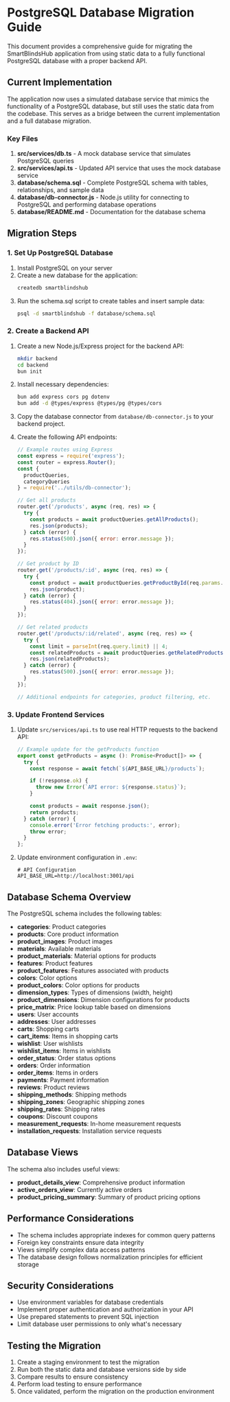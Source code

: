 # PostgreSQL Database Migration Guide

This document provides a comprehensive guide for migrating the SmartBlindsHub application from using static data to a fully functional PostgreSQL database with a proper backend API.

## Current Implementation

The application now uses a simulated database service that mimics the functionality of a PostgreSQL database, but still uses the static data from the codebase. This serves as a bridge between the current implementation and a full database migration.

### Key Files

1. **src/services/db.ts** - A mock database service that simulates PostgreSQL queries
2. **src/services/api.ts** - Updated API service that uses the mock database service
3. **database/schema.sql** - Complete PostgreSQL schema with tables, relationships, and sample data
4. **database/db-connector.js** - Node.js utility for connecting to PostgreSQL and performing database operations
5. **database/README.md** - Documentation for the database schema

## Migration Steps

### 1. Set Up PostgreSQL Database

1. Install PostgreSQL on your server
2. Create a new database for the application:
   ```bash
   createdb smartblindshub
   ```
3. Run the schema.sql script to create tables and insert sample data:
   ```bash
   psql -d smartblindshub -f database/schema.sql
   ```

### 2. Create a Backend API

1. Create a new Node.js/Express project for the backend API:
   ```bash
   mkdir backend
   cd backend
   bun init
   ```

2. Install necessary dependencies:
   ```bash
   bun add express cors pg dotenv
   bun add -d @types/express @types/pg @types/cors
   ```

3. Copy the database connector from `database/db-connector.js` to your backend project.

4. Create the following API endpoints:

   ```javascript
   // Example routes using Express
   const express = require('express');
   const router = express.Router();
   const {
     productQueries,
     categoryQueries
   } = require('../utils/db-connector');

   // Get all products
   router.get('/products', async (req, res) => {
     try {
       const products = await productQueries.getAllProducts();
       res.json(products);
     } catch (error) {
       res.status(500).json({ error: error.message });
     }
   });

   // Get product by ID
   router.get('/products/:id', async (req, res) => {
     try {
       const product = await productQueries.getProductById(req.params.id);
       res.json(product);
     } catch (error) {
       res.status(404).json({ error: error.message });
     }
   });

   // Get related products
   router.get('/products/:id/related', async (req, res) => {
     try {
       const limit = parseInt(req.query.limit) || 4;
       const relatedProducts = await productQueries.getRelatedProducts(req.params.id, limit);
       res.json(relatedProducts);
     } catch (error) {
       res.status(500).json({ error: error.message });
     }
   });

   // Additional endpoints for categories, product filtering, etc.
   ```

### 3. Update Frontend Services

1. Update `src/services/api.ts` to use real HTTP requests to the backend API:

   ```typescript
   // Example update for the getProducts function
   export const getProducts = async (): Promise<Product[]> => {
     try {
       const response = await fetch(`${API_BASE_URL}/products`);

       if (!response.ok) {
         throw new Error(`API error: ${response.status}`);
       }

       const products = await response.json();
       return products;
     } catch (error) {
       console.error('Error fetching products:', error);
       throw error;
     }
   };
   ```

2. Update environment configuration in `.env`:

   ```
   # API Configuration
   API_BASE_URL=http://localhost:3001/api
   ```

## Database Schema Overview

The PostgreSQL schema includes the following tables:

- **categories**: Product categories
- **products**: Core product information
- **product_images**: Product images
- **materials**: Available materials
- **product_materials**: Material options for products
- **features**: Product features
- **product_features**: Features associated with products
- **colors**: Color options
- **product_colors**: Color options for products
- **dimension_types**: Types of dimensions (width, height)
- **product_dimensions**: Dimension configurations for products
- **price_matrix**: Price lookup table based on dimensions
- **users**: User accounts
- **addresses**: User addresses
- **carts**: Shopping carts
- **cart_items**: Items in shopping carts
- **wishlist**: User wishlists
- **wishlist_items**: Items in wishlists
- **order_status**: Order status options
- **orders**: Order information
- **order_items**: Items in orders
- **payments**: Payment information
- **reviews**: Product reviews
- **shipping_methods**: Shipping methods
- **shipping_zones**: Geographic shipping zones
- **shipping_rates**: Shipping rates
- **coupons**: Discount coupons
- **measurement_requests**: In-home measurement requests
- **installation_requests**: Installation service requests

## Database Views

The schema also includes useful views:

- **product_details_view**: Comprehensive product information
- **active_orders_view**: Currently active orders
- **product_pricing_summary**: Summary of product pricing options

## Performance Considerations

- The schema includes appropriate indexes for common query patterns
- Foreign key constraints ensure data integrity
- Views simplify complex data access patterns
- The database design follows normalization principles for efficient storage

## Security Considerations

- Use environment variables for database credentials
- Implement proper authentication and authorization in your API
- Use prepared statements to prevent SQL injection
- Limit database user permissions to only what's necessary

## Testing the Migration

1. Create a staging environment to test the migration
2. Run both the static data and database versions side by side
3. Compare results to ensure consistency
4. Perform load testing to ensure performance
5. Once validated, perform the migration on the production environment
